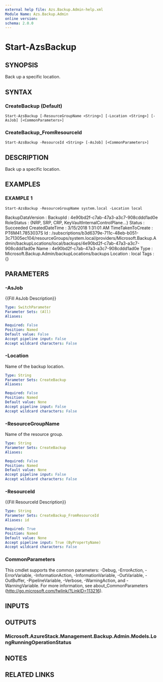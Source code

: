 ```yaml
---
external help file: Azs.Backup.Admin-help.xml
Module Name: Azs.Backup.Admin
online version:
schema: 2.0.0
---
```


# Start-AzsBackup

## SYNOPSIS
Back up a specific location.

## SYNTAX

### CreateBackup (Default)
```
Start-AzsBackup [-ResourceGroupName <String>] [-Location <String>] [-AsJob] [<CommonParameters>]
```

### CreateBackup_FromResourceId
```
Start-AzsBackup -ResourceId <String> [-AsJob] [<CommonParameters>]
```

## DESCRIPTION
Back up a specific location.

## EXAMPLES

### EXAMPLE 1
```
Start-AzsBackup -ResourceGroupName system.local -Location local
```

BackupDataVersion :
BackupId          : 4e90bd2f-c7ab-47a3-a3c7-908cddd1ad0e
RoleStatus        : {NRP, SRP, CRP, KeyVaultInternalControlPlane...}
Status            : Succeeded
CreatedDateTime   : 3/15/2018 1:31:01 AM
TimeTakenToCreate : PT6M41.7853037S
Id                : /subscriptions/b3d6379e-711c-48eb-b051-3c71305ec104/resourceGroups/system.local/providers/Microsoft.Backup.Admin/backupLocations/local/backups/4e90bd2f-c7ab-47a3-a3c7-908cddd1ad0e
Name              : 4e90bd2f-c7ab-47a3-a3c7-908cddd1ad0e
Type              : Microsoft.Backup.Admin/backupLocations/backups
Location          : local
Tags              : {}

## PARAMETERS

### -AsJob
{{Fill AsJob Description}}

```yaml
Type: SwitchParameter
Parameter Sets: (All)
Aliases:

Required: False
Position: Named
Default value: False
Accept pipeline input: False
Accept wildcard characters: False
```

### -Location
Name of the backup location.

```yaml
Type: String
Parameter Sets: CreateBackup
Aliases:

Required: False
Position: Named
Default value: None
Accept pipeline input: False
Accept wildcard characters: False
```

### -ResourceGroupName
Name of the resource group.

```yaml
Type: String
Parameter Sets: CreateBackup
Aliases:

Required: False
Position: Named
Default value: None
Accept pipeline input: False
Accept wildcard characters: False
```

### -ResourceId
{{Fill ResourceId Description}}

```yaml
Type: String
Parameter Sets: CreateBackup_FromResourceId
Aliases: id

Required: True
Position: Named
Default value: None
Accept pipeline input: True (ByPropertyName)
Accept wildcard characters: False
```

### CommonParameters
This cmdlet supports the common parameters: -Debug, -ErrorAction, -ErrorVariable, -InformationAction, -InformationVariable, -OutVariable, -OutBuffer, -PipelineVariable, -Verbose, -WarningAction, and -WarningVariable.
For more information, see about_CommonParameters (http://go.microsoft.com/fwlink/?LinkID=113216).

## INPUTS

## OUTPUTS

### Microsoft.AzureStack.Management.Backup.Admin.Models.LongRunningOperationStatus

## NOTES

## RELATED LINKS
